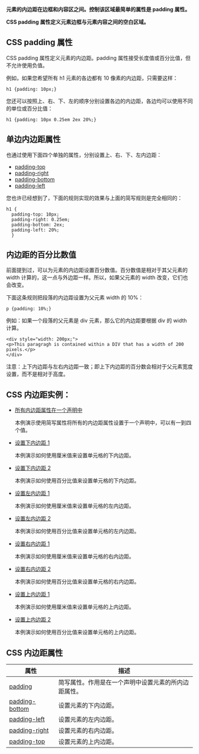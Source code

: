 **元素的内边距在边框和内容区之间。控制该区域最简单的属性是 padding 属性。**

**CSS padding 属性定义元素边框与元素内容之间的空白区域。**

## CSS padding 属性

CSS padding 属性定义元素的内边距。padding 属性接受长度值或百分比值，但不允许使用负值。

例如，如果您希望所有 h1 元素的各边都有 10 像素的内边距，只需要这样：

```
h1 {padding: 10px;}
```

您还可以按照上、右、下、左的顺序分别设置各边的内边距，各边均可以使用不同的单位或百分比值：

```
h1 {padding: 10px 0.25em 2ex 20%;}
```

## 单边内边距属性

也通过使用下面四个单独的属性，分别设置上、右、下、左内边距：

- [padding-top](http://www.w3school.com.cn/cssref/pr_padding-top.asp)
- [padding-right](http://www.w3school.com.cn/cssref/pr_padding-right.asp)
- [padding-bottom](http://www.w3school.com.cn/cssref/pr_padding-bottom.asp)
- [padding-left](http://www.w3school.com.cn/cssref/pr_padding-left.asp)

您也许已经想到了，下面的规则实现的效果与上面的简写规则是完全相同的：

```
h1 {
  padding-top: 10px;
  padding-right: 0.25em;
  padding-bottom: 2ex;
  padding-left: 20%;
  }
```

## 内边距的百分比数值

前面提到过，可以为元素的内边距设置百分数值。百分数值是相对于其父元素的 width 计算的，这一点与外边距一样。所以，如果父元素的 width 改变，它们也会改变。

下面这条规则把段落的内边距设置为父元素 width 的 10%：

```
p {padding: 10%;}
```

例如：如果一个段落的父元素是 div 元素，那么它的内边距要根据 div 的 width 计算。

```
<div style="width: 200px;">
<p>This paragragh is contained within a DIV that has a width of 200 pixels.</p>
</div> 
```

注意：上下内边距与左右内边距一致；即上下内边距的百分数会相对于父元素宽度设置，而不是相对于高度。

## CSS 内边距实例：

- [所有内边距属性在一个声明中](http://www.w3school.com.cn/tiy/t.asp?f=csse_padding)

  本例演示使用简写属性将所有的内边距属性设置于一个声明中，可以有一到四个值。

- [设置下内边距 1](http://www.w3school.com.cn/tiy/t.asp?f=csse_padding-bottom)

  本例演示如何使用厘米值来设置单元格的下内边距。

- [设置下内边距 2](http://www.w3school.com.cn/tiy/t.asp?f=csse_padding-bottom_percent)

  本例演示如何使用百分比值来设置单元格的下内边距。

- [设置左内边距 1](http://www.w3school.com.cn/tiy/t.asp?f=csse_padding-left)

  本例演示如何使用厘米值来设置单元格的左内边距。

- [设置左内边距 2](http://www.w3school.com.cn/tiy/t.asp?f=csse_padding-left_percent)

  本例演示如何使用百分比值来设置单元格的左内边距。

- [设置右内边距 1](http://www.w3school.com.cn/tiy/t.asp?f=csse_padding-right)

  本例演示如何使用厘米值来设置单元格的右内边距。

- [设置右内边距 2](http://www.w3school.com.cn/tiy/t.asp?f=csse_padding-right_percent)

  本例演示如何使用百分比值来设置单元格的右内边距。

- [设置上内边距 1](http://www.w3school.com.cn/tiy/t.asp?f=csse_padding-top)

  本例演示如何使用厘米值来设置单元格的上内边距。

- [设置上内边距 2](http://www.w3school.com.cn/tiy/t.asp?f=csse_padding-top_percent)

  本例演示如何使用百分比值来设置单元格的上内边距。

## CSS 内边距属性

| 属性                                                         | 描述                                                 |
| ------------------------------------------------------------ | ---------------------------------------------------- |
| [padding](http://www.w3school.com.cn/cssref/pr_padding.asp)  | 简写属性。作用是在一个声明中设置元素的所内边距属性。 |
| [padding-bottom](http://www.w3school.com.cn/cssref/pr_padding-bottom.asp) | 设置元素的下内边距。                                 |
| [padding-left](http://www.w3school.com.cn/cssref/pr_padding-left.asp) | 设置元素的左内边距。                                 |
| [padding-right](http://www.w3school.com.cn/cssref/pr_padding-right.asp) | 设置元素的右内边距。                                 |
| [padding-top](http://www.w3school.com.cn/cssref/pr_padding-top.asp) | 设置元素的上内边距。                                 |